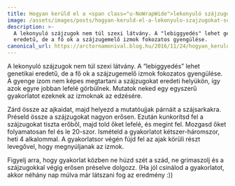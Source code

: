 ```yaml
---
title: Hogyan kerüld el a <span class="u-NoWrapWide">lekonyuló szájzugokat</span>
image: /assets/images/posts/hogyan-keruld-el-a-lekonyulo-szajzugokat-social.jpg
description: >-
  A lekonyuló szájzugok nem túl szexi látvány. A "lebiggyedés" lehet genetikai
  eredetű, de a fő ok a szájzugemelő izmok fokozatos gyengülése.
canonical_url: https://arctornamonival.blog.hu/2016/11/24/hogyan_keruld_el_a_lekonyulo_szajzugokat
---
```


A lekonyuló szájzugok nem túl szexi látvány. A “lebiggyedés” lehet genetikai
eredetű, de a fő ok a szájzugemelő izmok fokozatos gyengülése. A gyenge izom nem
képes megtartani a szájzugokat eredeti helyükön, így azok egyre jobban lefelé
görbülnek. Mutatok neked egy egyszerű gyakorlatot ezeknek az izmoknak az
edzésére.

Zárd össze az ajkaidat, majd helyezd a mutatóujjak párnáit a szájsarkakra.
Préseld össze a szájzugokat nagyon erősen. Ezután kunkorítsd fel a szájzugokat
tiszta erőből, majd told őket lefelé, és megint fel. Mozgasd őket folyamatosan
fel és le 20-szor. Ismételd a gyakorlatot kétszer-háromszor, heti 4 alkalommal.
A gyakorlatsor végén fújd fel az ajak körüli részt levegővel, hogy megnyúljanak
az izmok.

Figyelj arra, hogy gyakorlat közben ne húzd szét a szád, ne grimaszolj és a
szájzugokkal végig erősen préselve dolgozz. (Ha jól csinálod a gyakorlatot,
akkor néhány nap múlva már látszani fog az eredmény :))
